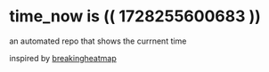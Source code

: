 # time_now is (( 1728255600683 ))

an automated repo that shows the currnent time

inspired by [breakingheatmap](https://github.com/breakingheatmap/breakingheatmap)